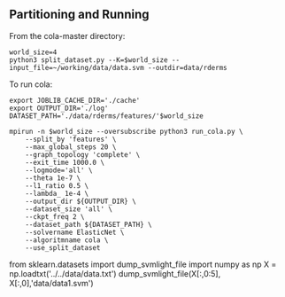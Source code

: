 ## Partitioning and Running

From the cola-master directory:
```
world_size=4
python3 split_dataset.py --K=$world_size --input_file=~/working/data/data.svm --outdir=data/rderms
```

To run cola:
```
export JOBLIB_CACHE_DIR='./cache'
export OUTPUT_DIR='./log'
DATASET_PATH='./data/rderms/features/'$world_size

mpirun -n $world_size --oversubscribe python3 run_cola.py \
    --split_by 'features' \
    --max_global_steps 20 \
    --graph_topology 'complete' \
    --exit_time 1000.0 \
    --logmode='all' \
    --theta 1e-7 \
    --l1_ratio 0.5 \
    --lambda_ 1e-4 \
    --output_dir ${OUTPUT_DIR} \
    --dataset_size 'all' \
    --ckpt_freq 2 \
    --dataset_path ${DATASET_PATH} \
    --solvername ElasticNet \
    --algoritmname cola \
    --use_split_dataset
```
from sklearn.datasets import dump_svmlight_file
import numpy as np
X = np.loadtxt('../../data/data.txt')
dump_svmlight_file(X[:,0:5], X[:,0],'data/data1.svm')